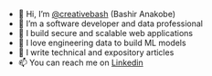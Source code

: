 - 👋 Hi, I’m [@creativebash](https://github.com/creativebash) (Bashir Anakobe)
- 👀 I’m a software developer and data professional
- 🚀 I build secure and scalable web applications
- 💞️ I love engineering data to build ML models
- 💞️ I write technical and expository articles
- 📫 You can reach me on [Linkedin](https://www.linkedin.com/in/anakobe/)

<!---
creativebash/creativebash is a ✨ special ✨ repository because its `README.md` (this file) appears on your GitHub profile.
You can click the Preview link to take a look at your changes.
--->
